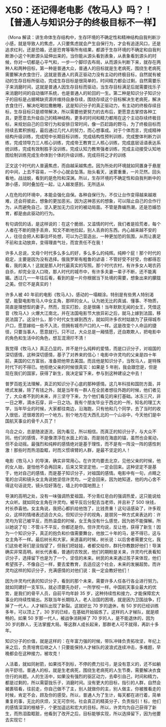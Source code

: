 # X50：还记得老电影《牧马人》吗？！【普通人与知识分子的终极目标不一样】

（Mona 解读：讲生命体生存结构中，生存环境的不确定性和精神结构自我判断沙小感，就是导致人的焦虑，人只要焦虑就会产生自保行为，才会有追逐风口，还是追求红利，还是恐婚，还是恐育等等所有结果，都源于生存环境的不确定和自我判断渺小这个判断源头延伸出来的，当你能从源头看到表象，从表象看到源头的时候，你对一切都是心平气和，一步一个脚印去布局，从而源头判断下来，就存在两种人和两种目标，第一种是普通大众，普通人的目标就是生老病死，围绕生老病死需要解决衣食住行，这就是晋通人的真正驱动力没有主动的终极目标，自然就有被动的生存目标所驱动，完成生存目标是很简单的，时间精力都会过剩，自然需要乐子来消磨时间，这就是普通人因生存目标而驱动，当生存目标满足后就需要找乐子来消磨时间的自动循环系统，也是普通人的轮回的一生。第二种是知识分子知识分子的目标是占据稀缺资源并维持自身存续，围绕存续这个目标解决生老病死，解决衣食住行，解决吃喝拉撒散睡，这是知识分子的真正驱动力，有主动的终极存续目标，生存目标只是顺带解决，所以需要他更努力的去布后，更愿意去掌控各种工具，更愿意去升级自己的精神结构，更多的时间和精力都用在这个主动存续终极目标，来规划自己的日常行为和安排日常时间，像一匹赶路的野马，为了终极目标而持续去累积旅程，最后通过几代人的努力，而心想事成。对于个体而言，完成精神结构升级训练，完成短中长期目标训练，完成结构性预判训练，完成整体判断力训练，完成领导力三人核心训练，完成帝王教育三人核心训练，完成底层话语表达系统训练，完成有效制胜手没训练，完成认知力教育强者训练，完成主动接受认知地图绘制训练完成生命体到个体的升级训练，完成将将之才的训练

正文这个时代的人普遍焦虑，而自越采越焦虑。因为所处的环境就如同置身于悬崖的中间，上去不容易，一不小心就会坠落。抬头看天，迷雾重重，一片茫然。回头看地，战战蜕，看到的是危险和深渊。所以，生存环境的不确定性和自我判断中的渺小感，同时叠加在一起，让人越发感到，无所适从

人在危险的环境中，本能会强化自保。各种自保行为，不仅让台作变得越来越艰难，还会将彼此，想象的更加恶劣。因为这神恶劣的想象，可以阻止自己的合作行为，从而避免自己，坚入更加无力应对的被动局面。不管是靠编热潮，还是恐婚恐育，都是由此驱动的行为。

有句调侃的话，是这样说的：在这个脆弱，又滥情的时代，我们者是拾荒者，每个人者在不断的随手丢弃，知文不断地捡起，别人丢弃的东西。内心越来越不安的人，往往会把人和事往坏处想，可以为己营造出，一种更加恐的氛围，从而让裹足不前和主动放弃，变得理直气壮，而宜责任不在我！

许多人总说，文母个时代多么多么的好，多么多么的纯辉。纯粹个屁！那个时代的稳定，主要是因为没有选择。俄我罗斯有粗鲁的谚语：不管好受不好受，你都得忍看，我的美人！这就是那人时代最真实的写照。那个时代农村，有许多女人喝农药自杀，却完全没人口晓，那人时代的城市中，有许多夫妻一辈子不断，还不能离媚。透过几一一年往后看，看到的是一片你根据当下处境的需要，想象出来的朦胧之美。但它不是真实的！

许多人被 40 年前的电影《牧马人》，感动的一塌糊涂。特别是有些男人特别渴望，能娶电影牧马人中女主角，那样的女人。认为她无比的真诚、懂事、不物质，简直是理想型的妻子。然而，现实打脸，总是很痛！当年默默无闻的女王，凭借这音《牧马人》火爆大江南北，并在法国电影节大放异彩之后，就马上嫁到法国，移民法国了。这没什么，那个时代女生嫁到西方，就如同许多农村姑娘为了获得城市户口，愿意嫁给一些不入流，但拥有城市户口的人一样。这是改变个人命运的捷径，只要当事人，愿意就行。只不过，大众总是一厢情愿，还自欺欺人，把电影中的角色和生活中的角色，想互混滑拧不清！

我觉得《牧马人》真正凸显的，并不是什么纯粹的爱情，而是口识分子，对祖国的深切感情，这种深切感情，基子了对养来的信心！电影中许灵均的父亲是四十年前，美国的亿方富翁，准备把他带去美国。而且他是知识分子，当牧马人，是特殊时代下的不得已。他拒绝父亲的时候很真实：如果是 5 年削，我会跟您是，但是现在我们的国家，获得了新生，我决定留下来，参与到这种建设之中去！

普罗百姓无法理解，真正的知识分子心底的那种感情。这几年科技和国防方面，并喷式发展，除了有钱之外，就是当年有一群人在全民者想往外跑的时候，他们者见了，大众者不到的未来，并三坚守下来，为个他们看见的来打基础。冰冻三尺，非一日之寒，滴水石穿，非一日之功。我有个朋友毕业于西北的一所，知名的理工大学，当年毕业的时候，大家都往南边，沿海跑，只有他和几个同学，去了当时的收入很低，还很艰苦的一个地方。别个地方在大西孔北的一个山谷中，今天他们是中国航天事业的骨千人员了！

乌合之众，总是随波逐流，因为看见，所以相信。而真正的知识分子，与大众不同。他们的感情，不是像漂浮在水面上的油，而是抛在海底的锚，虽然也会冕动，但不会动摇。最强烈和纯粹的感情绝对是基于理性，而不是有一阵没一阵的感性刺激！那些时而热泪盈眶，时而义惯填臂的人群，是最不坚定的人！

电影《牧马人》的导演，确实非常用心。在许灵均要去北京，见他父亲的时候，他的女人始，是怕他不会再回来，后来又常坚定他，一定会回来。这种坚定不是基于，他对自己的感情，而是基子知识分子，对祖国的感情。电影中有一句，点睛之笔的台词和镜头女主角说她坚信许灵均，一定会回来，因为她知道，他的内心舍不得这句话说完，镜头恰好落在，墙上的中国地图上！

导演的高明之处，没有一味强调热爱祖国，不分青红皂白的强调热爱，这只能说给大众听。就如同女主角在许灵均，被平反后分配去当老师，并且补了 500 块钱，村长恭喜他。女主角说，我把心都扒给他饱了，比钱贵重！这句话感染了，许多观众，这样的情绪表述适合大众。但知识分子的视角，是朋另一种方式来表达的：许灵均为官己被平反，而热温盘的时候，女王角没有什么感觉，因为她不能彈解。所以她说了句：不管斗不平反，你都还是你。但许灵均说，反让他，获得了新生！因为一个知识分子，真正的抱负和价值需要舞台，他放二十年的马，是不得已，这与女主角不一样。最后树长和大家，来道喜的时候，树长说：以后舍者需要文化，我们这些老哥们是没指望了，但我们把娃娃，者都交给你，群托你教数好他们！导演确实非常高明。树长代表看，普通的农牧民，他们的期盼是关来，许灵均代表看知识分子，选择留下也是为了一个，坚信的未来。树民的未来通过孩子来体现，他们希望孩子，不像自己一样，要去爱教育，去适应这个社会，未来的发展超势。而许灵均这样的知识分子，充满感情的对他们说：我一定会教好他们！

因为许灵均代表的知识分子，看到的那个未来，需要许多人任各行各业进行努力。就如同建好一支军队，就必须要先办好，一所学校一样。中国航天事业最大的优势，是我们的骨平人员，自前平均年龄 35 岁，这种持续性和接力，才能保障宏大事业的持续性输出。苏联当年长期陷入，老人治国的困境，就是因为卫国战争，打掉了一代人，人才梯队出现了新裂。这就好比 70 岁的退休，有 50 岁的已经训练多年，可以顶上了，30 岁的已经，在基础开始锻炼了。这样的人才梯队，就是顺畅的。如果 50 岁那一代人，被战争消耗掉了 70 岁的人，是不能退休的，因为 30 岁的群人，无法掌握大局。等这群人成长起来，那群老人可不就得，再趴十多年。

知识分子的价值，就是这样的：在年富力强的时候，带队冲锋负责拓攻坚，年纪上来之后，负责培育后继之人！只要能保持人才梯队的波浪式连续冲击，多难题，早晚都会在这种接力，被攻克！

人活着，就如同射箭，如果找不到标，不停的费力拉弓，是没有意义的，还不如躺尚平舒坦。普通人的标，就是生老病死，围绕生老病死的人生节奏，需要解决衣食住行的尚题。人的生活中，如果没有强烈的驱区动力，去牵引自己，时间和精力，都是过剩的，所以需婴拢乐子，消磨时间。没有更大的目标，指引的人群，自然会被裹毯看，往前走，你自己做不了主，别人就做你的主，别人做主，你被推看走的时候，肯定不会，顾及你的感受。所以，普通人为了生计，每天都在进行着，简单重复的事，无比的庆烦，又无可奈何。社会真正的精英分子，负责指引！标，他们的感情深深的根植于，个更加遥远和宏大的目标。所以，许灵均为自己获得了新生，而热泪盈眶脏，他看到了改开之后，目标能够实现，所以选择留下，因为他要去实现它！